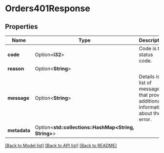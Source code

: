 # Orders401Response

## Properties

Name | Type | Description | Notes
------------ | ------------- | ------------- | -------------
**code** | Option<**i32**> | Code is the status code. | [optional]
**reason** | Option<**String**> |  | [optional]
**message** | Option<**String**> | Details is a list of messages that provide additional information about the error. | [optional]
**metadata** | Option<**std::collections::HashMap<String, String>**> |  | [optional]

[[Back to Model list]](../README.md#documentation-for-models) [[Back to API list]](../README.md#documentation-for-api-endpoints) [[Back to README]](../README.md)


